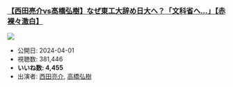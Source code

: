 ### [【西田亮介vs高橋弘樹】なぜ東工大辞め日大へ？「文科省へ…」【赤裸々激白】](https://www.youtube.com/watch?v=ald44eoUqoI)
[![](https://img.youtube.com/vi/ald44eoUqoI/sddefault.jpg)](https://www.youtube.com/watch?v=ald44eoUqoI)
-   公開日: 2024-04-01
-   視聴数: 381,446
-   **いいね数: 4,455**
-   出演者: [西田亮介](/rehacq_fan/people/西田亮介 "wikilink"), [高橋弘樹](/rehacq_fan/people/高橋弘樹 "wikilink")
